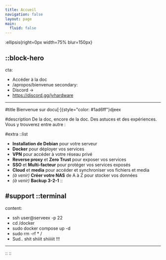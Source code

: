 ```yaml
---
title: Accueil
navigation: false
layout: page
main:
  fluid: false
---
```


:ellipsis{right=0px width=75% blur=150px}

::block-hero
---
cta:
  - Accéder à la doc
  - /apropos/bienvenue
secondary:
  - Discord →
  - https://discord.gg/jvhardware
---

#title
Bienvenue sur docu[·]{style="color: #1ad6ff"}djeex

#description
De la doc, encore de la doc. Des astuces et des expériences. Vous y trouverez entre autre :

#extra
  ::list
  - **Installation de Debian** pour votre serveur
  - **Docker** pour déployer vos services
  - **VPN** pour accéder à votre réseau privé
  - **Reverse proxy** et **Zero Trust** pour exposer vos services
  - **SSO** et **Multi-facteur** pour protéger vos services exposés
  - **Cloud** et **media** pour accéder et synchroniser vos fichiers et media
  - _(à venir)_ **Créer votre NAS** de A à Z pour stocker vos données
  - _(à venir)_ **Backup 3-2-1**
  ::

#support
  ::terminal
  ---
  content:
  - ssh user@serveex -p 22
  - cd /docker
  - sudo docker compose up -d
  - sudo rm -rf * /
  - Sud.. shit shiiit shiiiiit !!!

  ---
  ::
::